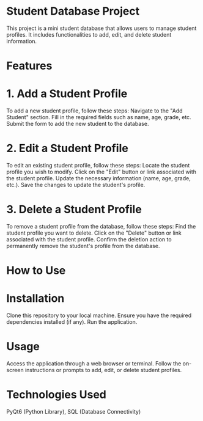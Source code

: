 # Student Database Project
This project is a mini student database that allows users to manage student profiles. It includes functionalities to add, edit, and delete student information.

# Features
# 1. Add a Student Profile
To add a new student profile, follow these steps:
Navigate to the "Add Student" section.
Fill in the required fields such as name, age, grade, etc.
Submit the form to add the new student to the database.
# 2. Edit a Student Profile
To edit an existing student profile, follow these steps:
Locate the student profile you wish to modify.
Click on the "Edit" button or link associated with the student profile.
Update the necessary information (name, age, grade, etc.).
Save the changes to update the student's profile.
# 3. Delete a Student Profile
To remove a student profile from the database, follow these steps:
Find the student profile you want to delete.
Click on the "Delete" button or link associated with the student profile.
Confirm the deletion action to permanently remove the student's profile from the database.
# How to Use
# Installation

Clone this repository to your local machine.
Ensure you have the required dependencies installed (if any).
Run the application.
# Usage

Access the application through a web browser or terminal.
Follow the on-screen instructions or prompts to add, edit, or delete student profiles.
# Technologies Used
PyQt6 (Python Library),
SQL (Database Connectivity)
